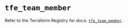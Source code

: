# `tfe_team_member`

Refer to the Terraform Registry for docs: [`tfe_team_member`](https://registry.terraform.io/providers/hashicorp/tfe/0.59.0/docs/resources/team_member).
